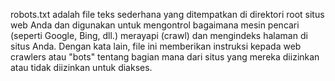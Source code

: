 robots.txt adalah file teks sederhana yang ditempatkan di direktori root situs web Anda dan digunakan untuk mengontrol bagaimana mesin pencari (seperti Google, Bing, dll.) merayapi (crawl) dan mengindeks halaman di situs Anda. Dengan kata lain, file ini memberikan instruksi kepada web crawlers atau "bots" tentang bagian mana dari situs yang mereka diizinkan atau tidak diizinkan untuk diakses.